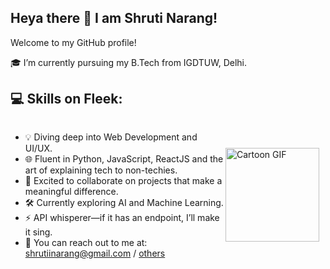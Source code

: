 ## Heya there 👋 I am Shruti Narang!
Welcome to my GitHub profile!


🎓 I’m currently pursuing my B.Tech from IGDTUW, Delhi.
## 💻 Skills on Fleek:
<div style="display: flex; align-items: center; justify-content: space-between;">
  <div>
    <ul>
      <li>💡 Diving deep into Web Development and UI/UX.</li>
      <li>🌐 Fluent in Python, JavaScript, ReactJS and the art of explaining tech to non-techies.</li>
      <li>💛 Excited to collaborate on projects that make a meaningful difference.</li>
      <li>🛠️ Currently exploring AI and Machine Learning.</li>
      <li>⚡ API whisperer—if it has an endpoint, I’ll make it sing.</li>
      <li>📧 You can reach out to me at: <a href="mailto:shrutiinarang@gmail.com">shrutiinarang@gmail.com</a> / <a href="#">others</a></li>
    </ul>
  </div>
  <div>
    <img src="https://media1.tenor.com/m/NYrgLNGuy7YAAAAd/the-c-programming-language-uncle-dane.gif" alt="Cartoon GIF" width="150" style="margin-right: 10px;"/>
  </div>
</div>

    



<!--
**Shruti-Narang/Shruti-Narang** is a ✨ _special_ ✨ repository because its `README.md` (this file) appears on your GitHub profile.

Here are some ideas to get you started:

- 🔭 I’m currently working on ...
- 🌱 I’m currently learning ...
- 👯 I’m looking to collaborate on ...
- 🤔 I’m looking for help with ...
- 💬 Ask me about ...
- 📫 How to reach me: ...
- 😄 Pronouns: ...
- ⚡ Fun fact: ...
-->
